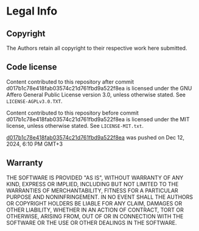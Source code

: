 # Legal Info

## Copyright

The Authors retain all copyright to their respective work here submitted.

## Code license

Content contributed to this repository after commit d017b1c78e418fab03574c21d761fbd9a522f8ea is licensed under the GNU Affero General Public License version 3.0, unless otherwise stated. See `LICENSE-AGPLv3.0.TXT`.

Content contributed to this repository before commit d017b1c78e418fab03574c21d761fbd9a522f8ea is licensed under the MIT license, unless otherwise stated. See `LICENSE-MIT.txt`.

[d017b1c78e418fab03574c21d761fbd9a522f8ea](https://github.com/Breaking-Facility/space-station-14/commit/d017b1c78e418fab03574c21d761fbd9a522f8ea) was pushed on Dec 12, 2024, 6:10 PM GMT+3

## Warranty

THE SOFTWARE IS PROVIDED "AS IS", WITHOUT WARRANTY OF ANY KIND, EXPRESS OR
IMPLIED, INCLUDING BUT NOT LIMITED TO THE WARRANTIES OF MERCHANTABILITY, FITNESS
FOR A PARTICULAR PURPOSE AND NONINFRINGEMENT. IN NO EVENT SHALL THE AUTHORS OR
COPYRIGHT HOLDERS BE LIABLE FOR ANY CLAIM, DAMAGES OR OTHER LIABILITY, WHETHER
IN AN ACTION OF CONTRACT, TORT OR OTHERWISE, ARISING FROM, OUT OF OR IN
CONNECTION WITH THE SOFTWARE OR THE USE OR OTHER DEALINGS IN THE SOFTWARE.

